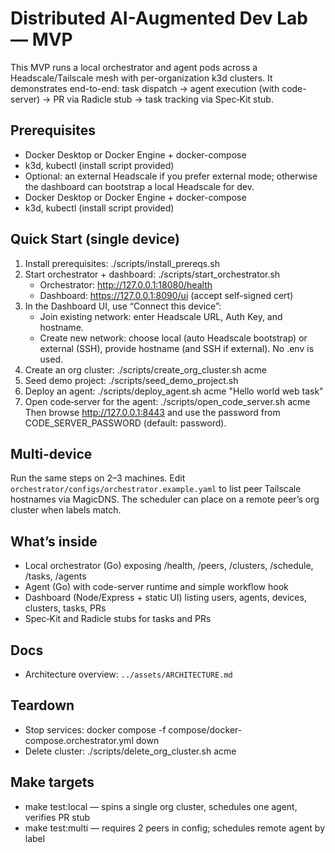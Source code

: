 # Distributed AI-Augmented Dev Lab — MVP

This MVP runs a local orchestrator and agent pods across a Headscale/Tailscale mesh with per-organization k3d clusters. It demonstrates end-to-end: task dispatch → agent execution (with code-server) → PR via Radicle stub → task tracking via Spec‑Kit stub.

## Prerequisites

- Docker Desktop or Docker Engine + docker-compose
- k3d, kubectl (install script provided)
- Optional: an external Headscale if you prefer external mode; otherwise the dashboard can bootstrap a local Headscale for dev.
- Docker Desktop or Docker Engine + docker-compose
- k3d, kubectl (install script provided)

## Quick Start (single device)

1. Install prerequisites:
   ./scripts/install_prereqs.sh
2. Start orchestrator + dashboard:
   ./scripts/start_orchestrator.sh
   - Orchestrator: http://127.0.0.1:18080/health
   - Dashboard: https://127.0.0.1:8090/ui (accept self-signed cert)
3. In the Dashboard UI, use “Connect this device”:
   - Join existing network: enter Headscale URL, Auth Key, and hostname.
   - Create new network: choose local (auto Headscale bootstrap) or external (SSH), provide hostname (and SSH if external). No .env is used.
4. Create an org cluster:
   ./scripts/create_org_cluster.sh acme
5. Seed demo project:
   ./scripts/seed_demo_project.sh
6. Deploy an agent:
   ./scripts/deploy_agent.sh acme "Hello world web task"
7. Open code‑server for the agent:
   ./scripts/open_code_server.sh acme <agent-name>
   Then browse http://127.0.0.1:8443 and use the password from CODE_SERVER_PASSWORD (default: password).

## Multi-device

Run the same steps on 2–3 machines. Edit `orchestrator/configs/orchestrator.example.yaml` to list peer Tailscale hostnames via MagicDNS. The scheduler can place on a remote peer’s org cluster when labels match.

## What’s inside

- Local orchestrator (Go) exposing /health, /peers, /clusters, /schedule, /tasks, /agents
- Agent (Go) with code-server runtime and simple workflow hook
- Dashboard (Node/Express + static UI) listing users, agents, devices, clusters, tasks, PRs
- Spec‑Kit and Radicle stubs for tasks and PRs

## Docs

- Architecture overview: `../assets/ARCHITECTURE.md`

## Teardown

- Stop services: docker compose -f compose/docker-compose.orchestrator.yml down
- Delete cluster: ./scripts/delete_org_cluster.sh acme

## Make targets

- make test:local — spins a single org cluster, schedules one agent, verifies PR stub
- make test:multi — requires 2 peers in config; schedules remote agent by label
